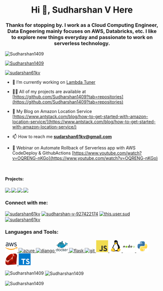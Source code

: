 <h1 align="center">Hi 👋, Sudharshan V Here</h1>
<h3 align="center">Thanks for stopping by. I work as a Cloud Computing Engineer, Data Engeering mainly focuses on AWS, Databricks, etc. I like to explore new things everyday and passionate to work on serverless technology.</h3>

<p align="left"> <img src="https://komarev.com/ghpvc/?username=Sudharshan1409&label=Profile%20Views&color=0e75b6&style=flat" alt="Sudharshan1409" /> </p>

<p align="left"> <a href="https://github.com/ryo-ma/github-profile-trophy"><img src="https://github-profile-trophy.vercel.app/?username=Sudharshan1409" alt="Sudharshan1409" /></a> </p>

<p align="left"> <a href="https://twitter.com/sudarshan61kv" target="blank"><img src="https://img.shields.io/twitter/follow/sudarshan61kv?logo=twitter&style=for-the-badge" alt="sudarshan61kv" /></a> </p>

- 🔭 I’m currently working on [Lambda Tuner](https://github.com/Sudharshan1409/LambdaTuner.git)

- 👨‍💻 All of my projects are available at [https://github.com/Sudharshan1409?tab=repositories](https://github.com/Sudharshan1409?tab=repositories)

- 📝 My Blog on Amazon Location Service [https://www.antstack.com/blog/how-to-get-started-with-amazon-location-service/](https://www.antstack.com/blog/how-to-get-started-with-amazon-location-service/)

- 📫 How to reach me **sudarshan61kv@gmail.com**

- 📝 Webinar on Automate Rollback of Serverless app with AWS CodeDeploy & GithubActions [https://www.youtube.com/watch?v=OQRENG-nKGo](https://www.youtube.com/watch?v=OQRENG-nKGo)

<br />
<h4>Projects:</h4>

<a href="https://github.com/Sudharshan1409/LambdaTuner.git">
  <img align="center" src="https://github-readme-stats.vercel.app/api/pin/?username=Sudharshan1409&repo=LambdaTuner&title_color=ffffff&text_color=c9cacc&icon_color=2bbc8a&bg_color=1d1f21" />
</a>
<a href="https://github.com/Sudharshan1409/eclip-cli.git">
  <img align="center" src="https://github-readme-stats.vercel.app/api/pin/?username=Sudharshan1409&repo=Eclip-CLI&title_color=ffffff&text_color=c9cacc&icon_color=2bbc8a&bg_color=1d1f21" />
</a>
<a href="https://github.com/Sudharshan1409/Django-Chess.git">
  <img align="center" src="https://github-readme-stats.vercel.app/api/pin/?username=Sudharshan1409&repo=Django-Chess&title_color=ffffff&text_color=c9cacc&icon_color=2bbc8a&bg_color=1d1f21" />
</a>
<a href="https://github.com/Sudharshan1409/AWS-Location-Service">
  <img align="center" src="https://github-readme-stats.vercel.app/api/pin/?username=Sudharshan1409&repo=AWS-Location-Service&title_color=ffffff&text_color=c9cacc&icon_color=2bbc8a&bg_color=1d1f21" />
</a>

<h3 align="left">Connect with me:</h3>
<p align="left">
<a href="https://twitter.com/sudarshan61kv" target="blank"><img align="center" src="https://raw.githubusercontent.com/rahuldkjain/github-profile-readme-generator/master/src/images/icons/Social/twitter.svg" alt="sudarshan61kv" height="30" width="40" /></a>
<a href="https://linkedin.com/in/sudharshan-v-927422174" target="blank"><img align="center" src="https://raw.githubusercontent.com/rahuldkjain/github-profile-readme-generator/master/src/images/icons/Social/linked-in-alt.svg" alt="sudharshan-v-927422174" height="30" width="40" /></a>
<a href="https://instagram.com/this.user.sud" target="blank"><img align="center" src="https://raw.githubusercontent.com/rahuldkjain/github-profile-readme-generator/master/src/images/icons/Social/instagram.svg" alt="this.user.sud" height="30" width="40" /></a>
<a href="https://www.hackerrank.com/sudarshan61kv" target="blank"><img align="center" src="https://raw.githubusercontent.com/rahuldkjain/github-profile-readme-generator/master/src/images/icons/Social/hackerrank.svg" alt="sudarshan61kv" height="30" width="40" /></a>
</p>

<h3 align="left">Languages and Tools:</h3>
<p align="left"> <a href="https://aws.amazon.com" target="_blank" rel="noreferrer"> <img src="https://raw.githubusercontent.com/devicons/devicon/master/icons/amazonwebservices/amazonwebservices-original-wordmark.svg" alt="aws" width="40" height="40"/> </a> <a href="https://azure.microsoft.com/en-in/" target="_blank" rel="noreferrer"> <img src="https://www.vectorlogo.zone/logos/microsoft_azure/microsoft_azure-icon.svg" alt="azure" width="40" height="40"/> </a> <a href="https://www.djangoproject.com/" target="_blank" rel="noreferrer"> <img src="https://cdn.worldvectorlogo.com/logos/django.svg" alt="django" width="40" height="40"/> </a> <a href="https://www.docker.com/" target="_blank" rel="noreferrer"> <img src="https://raw.githubusercontent.com/devicons/devicon/master/icons/docker/docker-original-wordmark.svg" alt="docker" width="40" height="40"/> </a> <a href="https://flask.palletsprojects.com/" target="_blank" rel="noreferrer"> <img src="https://www.vectorlogo.zone/logos/pocoo_flask/pocoo_flask-icon.svg" alt="flask" width="40" height="40"/> </a> <a href="https://git-scm.com/" target="_blank" rel="noreferrer"> <img src="https://www.vectorlogo.zone/logos/git-scm/git-scm-icon.svg" alt="git" width="40" height="40"/> </a> <a href="https://developer.mozilla.org/en-US/docs/Web/JavaScript" target="_blank" rel="noreferrer"> <img src="https://raw.githubusercontent.com/devicons/devicon/master/icons/javascript/javascript-original.svg" alt="javascript" width="40" height="40"/> </a> <a href="https://www.linux.org/" target="_blank" rel="noreferrer"> <img src="https://raw.githubusercontent.com/devicons/devicon/master/icons/linux/linux-original.svg" alt="linux" width="40" height="40"/> </a> <a href="https://nodejs.org" target="_blank" rel="noreferrer"> <img src="https://raw.githubusercontent.com/devicons/devicon/master/icons/nodejs/nodejs-original-wordmark.svg" alt="nodejs" width="40" height="40"/> </a> <a href="https://www.python.org" target="_blank" rel="noreferrer"> <img src="https://raw.githubusercontent.com/devicons/devicon/master/icons/python/python-original.svg" alt="python" width="40" height="40"/> </a> <a href="https://www.ruby-lang.org/en/" target="_blank" rel="noreferrer"> <img src="https://raw.githubusercontent.com/devicons/devicon/master/icons/ruby/ruby-original.svg" alt="ruby" width="40" height="40"/> </a> <a href="https://www.typescriptlang.org/" target="_blank" rel="noreferrer"> <img src="https://raw.githubusercontent.com/devicons/devicon/master/icons/typescript/typescript-original.svg" alt="typescript" width="40" height="40"/> </a> </p>

<p><img align="left" src="https://github-readme-stats.vercel.app/api/top-langs?username=Sudharshan1409&show_icons=true&locale=en&layout=compact" alt="Sudharshan1409" /></p>

<p>&nbsp;<img align="center" src="https://github-readme-stats.vercel.app/api?username=Sudharshan1409&show_icons=true&locale=en" alt="Sudharshan1409" /></p>

<p><img align="center" src="https://github-readme-streak-stats.herokuapp.com/?user=Sudharshan1409&" alt="Sudharshan1409" /></p>
